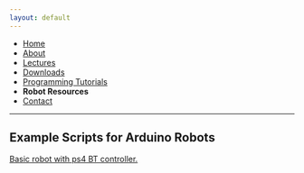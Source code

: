 ```yaml
---
layout: default
---
```

* [Home](../index.md)
* [About](About.md)
* [Lectures](Lectures.md)
* [Downloads](Downloads.md)
* [Programming Tutorials](Programming_Tutorials.md)
* **Robot Resources**
* [Contact](Contact.md) 

* * *

## Example Scripts for Arduino Robots
[Basic robot with ps4 BT controller.](https://goo.gl/P4gi3Q)

